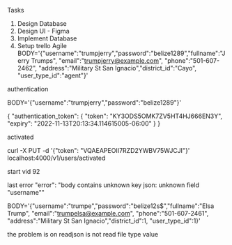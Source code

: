 Tasks

1. Design Database
2. Design UI - Figma
3. Implement Database
4. Setup trello Agile
   BODY='{"username":"trumpjerry","password":"belize1289","fullname":"Jerry Trumps", "email":"trumpjerry@example.com", "phone":"501-607-2462", "address":"Military St San Ignacio","district_id":"Cayo", "user_type_id":"agent"}'

authentication

BODY='{"username":"trumpjerry","password":"belize1289"}'

{
        "authentication_token": {
                "token": "KY3ODS5OMK7ZV5HT4HJ666EN3Y",
                "expiry": "2022-11-13T20:13:34.114615005-06:00"
        }
}

activated

curl -X PUT -d '{"token": "VQAEAPEOII7RZD2YWBV75WJCJI"}' localhost:4000/v1/users/activated

start vid 92

last error
"error": "body contains unknown key json: unknown field \"username\""

   BODY='{"username":"trumpe","password":"belize12s$","fullname":"Elsa Trump", "email":"trumpelsa@example.com", "phone":"501-607-2461", "address":"Military St San Ignacio","district_id":1, "user_type_id":1}'
   
   the problem is on readjson is not read file type value